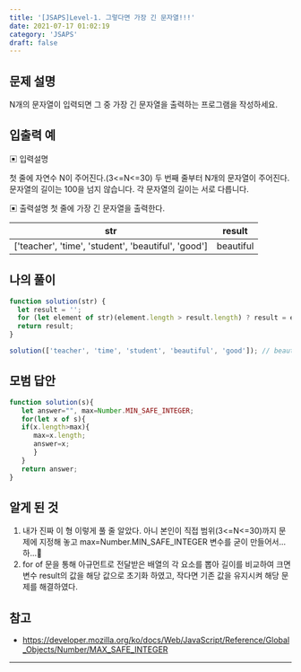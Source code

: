 ```yaml
---
title: '[JSAPS]Level-1. 그렇다면 가장 긴 문자열!!!'
date: 2021-07-17 01:02:19
category: 'JSAPS'
draft: false
---
```

## 문제 설명

N개의 문자열이 입력되면 그 중 가장 긴 문자열을 출력하는 프로그램을 작성하세요.

## 입출력 예

▣ 입력설명

첫 줄에 자연수 N이 주어진다.(3<=N<=30)
두 번째 줄부터 N개의 문자열이 주어진다. 문자열의 길이는 100을 넘지 않습니다. 각 문자열의 길이는 서로 다릅니다.

▣ 출력설명
첫 줄에 가장 긴 문자열을 출력한다.

| str                                                 | result    |
| --------------------------------------------------- | --------- |
| ['teacher', 'time', 'student', 'beautiful', 'good'] | beautiful |

## 나의 풀이

```javascript
function solution(str) {
  let result = '';
  for (let element of str)(element.length > result.length) ? result = element : result;
  return result;
}

solution(['teacher', 'time', 'student', 'beautiful', 'good']); // beautiful
```

## 모범 답안

```javascript
function solution(s){  
   let answer="", max=Number.MIN_SAFE_INTEGER;
   for(let x of s){
   if(x.length>max){
      max=x.length;
      answer=x;
      }
   }
   return answer;
}
```



## 알게 된 것

1. 내가 진짜 이 형 이렇게 풀 줄 알았다. 아니 본인이 직접 범위(3<=N<=30)까지 문제에 지정해 놓고 max=Number.MIN_SAFE_INTEGER 변수를 굳이 만들어서...하...🔫
2. for of 문을 통해 아규먼트로 전달받은 배열의 각 요소를 뽑아 길이를 비교하여 크면 변수 result의 값을 해당 값으로 초기화 하였고, 작다면 기존 값을 유지시켜 해당 문제를 해결하였다.

## 참고

* https://developer.mozilla.org/ko/docs/Web/JavaScript/Reference/Global_Objects/Number/MAX_SAFE_INTEGER

---

